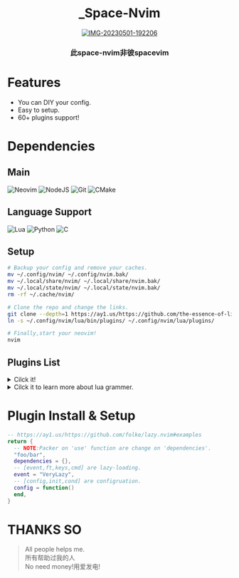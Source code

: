 <div align="center">

# _Space-Nvim
<a href='https://postimg.cc/QKgRcR6R' target='_blank'><img src='https://i.postimg.cc/QKgRcR6R/IMG-20230501-192206.jpg' border='0' alt='IMG-20230501-192206'/></a>
### 此space-nvim非彼spacevim
</div>

# Features
* You can DIY your config.
* Easy to setup.
* 60+ plugins support!

# Dependencies
## Main
![Neovim](https://img.shields.io/badge/NeoVim-%2357A143.svg?&style=for-the-badge&logo=neovim&logoColor=white)
![NodeJS](https://img.shields.io/badge/node.js-6DA55F?style=for-the-badge&logo=node.js&logoColor=white)
![Git](https://img.shields.io/badge/git-%23F05033.svg?style=for-the-badge&logo=git&logoColor=white)
![CMake](https://img.shields.io/badge/CMake-%23008FBA.svg?style=for-the-badge&logo=cmake&logoColor=white)

## Language Support
![Lua](https://img.shields.io/badge/lua-%232C2D72.svg?style=for-the-badge&logo=lua&logoColor=white)
![Python](https://img.shields.io/badge/python-3670A0?style=for-the-badge&logo=python&logoColor=ffdd54)
![C](https://img.shields.io/badge/c-%2300599C.svg?style=for-the-badge&logo=c&logoColor=white)


## Setup
```sh
# Backup your config and remove your caches.
mv ~/.config/nvim/ ~/.config/nvim.bak/
mv ~/.local/share/nvim/ ~/.local/share/nvim.bak/
mv ~/.local/state/nvim/ ~/.local/state/nvim.bak/
rm -rf ~/.cache/nvim/

# Clone the repo and change the links.
git clone --depth=1 https://ay1.us/https://github.com/the-essence-of-life/space-nvim/ ~/.config/nvim/
ln -s ~/.config/nvim/lua/bin/plugins/ ~/.config/nvim/lua/plugins/

# Finally,start your neovim!
nvim
```

## Plugins List
<details>
<summary>Cilck it!</summary>

* Comment.nvim
* alpha-nvim
* autoclose.nvim
* barbar.nvim
* ccc.nvim
* cmp-buffer
* cmp-cmdline
* cmp-nvim-lsp
* cmp-path
* cmp-vsnip
* dressing.nvim
* everforest-nvim
* gitsigns.nvim
* heirline.nvim
* hop.nvim
* icon-picker.nvim
* indent-blankline.nvim
* lazy.nvim
* lspkind.nvim
* lspsaga.nvim
* markdown-preview.nvim
* mason-lspconfig.nvim
* mason-null-ls.nvim
* mason-nvim-dap.nvim
* mason.nvim
* neodev.nvim
* noice.nvim
* nui.nvim
* null-ls.nvim
* nvim-cmp
* nvim-dap
* nvim-dap-ui
* nvim-lspconfig
* nvim-markdown
* nvim-material-icon
* nvim-notify
* nvim-spectre
* nvim-tree.lua
* nvim-treesitter
* nvim-ts-autotag
* nvim-ts-rainbow2
* nvim-ufo
* nvim-web-devicons
* overseer.nvim
* persistence.nvim
* plenary.nvim
* promise-async
* rust-tools.nvim
* sqlite.lua
* telescope-command-palette.nvim
* telescope-file-browser.nvim
* telescope-frecency.nvim
* telescope-menu.nvim
* telescope.nvim
* todo-comments.nvim
* toggleterm.nvim
* tokyonight.nvim
* trouble.nvim
* vim-vsnip
</details>
<details>
<summary>Cilck it to learn more about lua grammer.</summary>
<iframe loading="lazy" width="400" height="800" src="https://www.runoob.com/lua/lua-tutorial.html"></iframe>
</details>

# Plugin Install & Setup
```lua
-- https://ay1.us/https://github.com/folke/lazy.nvim#examples
return {
  -- NOTE:Packer on 'use' function are change on 'dependencies'.
  "foo/bar",
  dependencies = {},
  -- [event,ft,keys,cmd] are lazy-loading.
  event = "VeryLazy",
  -- [config,init,cond] are configruation.
  config = function()
  end,
}
```

# THANKS SO
>All people helps me.  
>所有帮助过我的人  
>No need money!用爱发电!  
